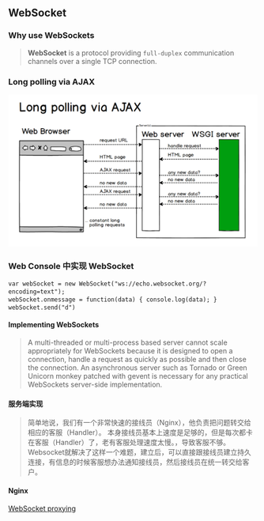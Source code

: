 ## WebSocket

### Why use WebSockets

> **WebSocket** is a protocol providing `full-duplex` communication channels over a single TCP connection.

### Long polling via AJAX

![d](ajax-long-polling.png)


### Web Console 中实现 WebSocket

```
var webSocket = new WebSocket("ws://echo.websocket.org/?encoding=text");
webSocket.onmessage = function(data) { console.log(data); }
webSocket.send("d")
```

#### Implementing WebSockets

> A multi-threaded or multi-process based server cannot scale appropriately for WebSockets because it is designed to open a connection, handle a request as quickly as possible and then close the connection. An asynchronous server such as Tornado or Green Unicorn monkey patched with gevent is necessary for any practical WebSockets server-side implementation.

#### 服务端实现

> 简单地说，我们有一个非常快速的接线员（Nginx），他负责把问题转交给相应的客服（Handler）。
> 本身接线员基本上速度是足够的，但是每次都卡在客服（Handler）了，老有客服处理速度太慢。，导致客服不够。
> Websocket就解决了这样一个难题，建立后，可以直接跟接线员建立持久连接，有信息的时候客服想办法通知接线员，然后接线员在统一转交给客户。

#### Nginx

[WebSocket proxying](https://nginx.org/en/docs/http/websocket.html)

